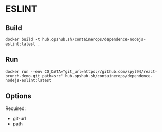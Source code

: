 # ESLINT

## Build

```shell
docker build -t hub.opshub.sh/containerops/dependence-nodejs-eslint:latest .
```

## Run

```shell
docker run --env CO_DATA="git_url=https://github.com/spyl94/react-brunch-demo.git path=src" hub.opshub.sh/containerops/dependence-nodejs-eslint:latest
```

## Options

Required:

- git-url
- path
